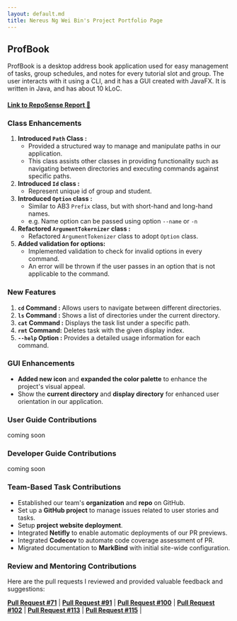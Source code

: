 ```yaml
---
layout: default.md
title: Nereus Ng Wei Bin's Project Portfolio Page
---
```


## ProfBook

ProfBook is a desktop address book application used for easy management of tasks, group schedules, and notes for every
tutorial slot and group. The user interacts with it using a CLI, and it has a GUI created with JavaFX. It is written in
Java, and has about 10 kLoC.

#### [Link to RepoSense Report :link:](https://nus-cs2103-ay2324s1.github.io/tp-dashboard/?search=nereuswb922&breakdown=false&sort=groupTitle%20dsc&sortWithin=title&since=2023-09-22&timeframe=commit&mergegroup=&groupSelect=groupByRepos)

### Class Enhancements

1. **Introduced `Path` Class :**
    - Provided a structured way to manage and manipulate paths in our application.
    - This class assists other classes in providing functionality such as navigating
      between directories and executing commands against specific paths.
2. **Introduced `Id` class :**
    - Represent unique id of group and student.
3. **Introduced `Option` class :**
    - Similar to AB3 `Prefix` class, but with short-hand and long-hand names.
    - e.g. Name option can be passed using option `--name` or `-n`
4. **Refactored `ArgumentTokernizer` class :**
    - Refactored `ArgumentTokenizer` class to adopt `Option` class.
5. **Added validation for options:**
    - Implemented validation to check for invalid options in every command.
    - An error will be thrown if the user passes in an option that is not applicable to the command.

### New Features

1. **`cd` Command :** Allows users to navigate between different directories.
2. **`ls` Command :** Shows a list of directories under the current directory.
3. **`cat` Command :** Displays the task list under a specific path.
4. **`rmt` Command:** Deletes task with the given display index.
5. **`--help` Option :** Provides a detailed usage information for each command.

### GUI Enhancements

- **Added new icon** and **expanded the color palette** to enhance the project's visual appeal.
- Show the **current directory** and **display directory** for enhanced user orientation in our application.

### User Guide Contributions

coming soon

### Developer Guide Contributions

coming soon

### Team-Based Task Contributions

- Established our team's **organization** and **repo** on GitHub.
- Set up a **GitHub project** to manage issues related to user stories and tasks.
- Setup **project website deployment**.
- Integrated **Netifly** to enable automatic deployments of our PR previews.
- Integrated **Codecov** to automate code coverage assessment of PR.
- Migrated documentation to **MarkBind** with initial site-wide configuration.

### Review and Mentoring Contributions

Here are the pull requests I reviewed and provided valuable feedback and suggestions:
<div class="pull-request-container">

 **[Pull Request #71](https://github.com/AY2324S1-CS2103T-W15-2/tp/pull/71)** |
 **[Pull Request #91](https://github.com/AY2324S1-CS2103T-W15-2/tp/pull/91)** |
 **[Pull Request #100](https://github.com/AY2324S1-CS2103T-W15-2/tp/pull/100)** |
 **[Pull Request #102](https://github.com/AY2324S1-CS2103T-W15-2/tp/pull/102)** |
 **[Pull Request #113](https://github.com/AY2324S1-CS2103T-W15-2/tp/pull/113)** |
 **[Pull Request #115](https://github.com/AY2324S1-CS2103T-W15-2/tp/pull/115)** |

</div>